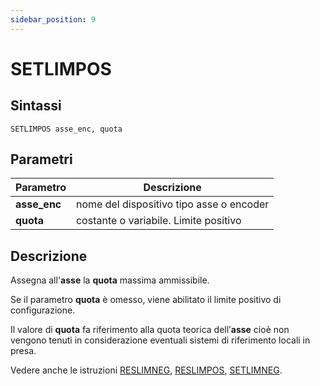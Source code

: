 ```yaml
---
sidebar_position: 9
---
```


# SETLIMPOS

## Sintassi

  ```
SETLIMPOS asse_enc, quota
  ```

## Parametri
|Parametro         | Descrizione                                              |                
|------------------|----------------------------------------------------------|
| **asse_enc**     | nome del dispositivo tipo asse o encoder                 |         
| **quota**        | costante o variabile. Limite positivo                    |         

## Descrizione
Assegna all'**asse** la **quota** massima ammissibile. 

Se il parametro **quota** è omesso, viene abilitato il limite positivo di configurazione. 

Il valore di **quota** fa riferimento alla quota teorica dell’**asse** cioè non vengono tenuti in considerazione eventuali sistemi di riferimento locali in presa.

Vedere anche le istruzioni [RESLIMNEG](RESLIMNEG.md), [RESLIMPOS](RESLIMPOS.md), [SETLIMNEG](SETLIMNEG.md).
